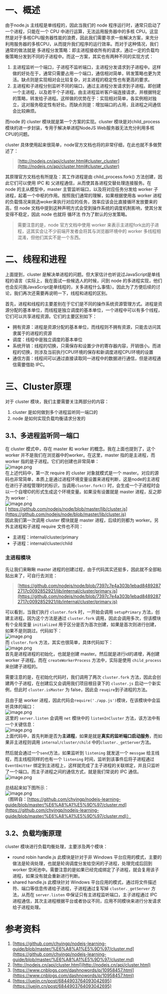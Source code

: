 
# 一、概述
由于node.js 主线程是单线程的，因此当我们的 node 程序运行时，通常只启动了一个进程，只能在一个 CPU 中进行运算，无法运用服务器中的多核 CPU。这显然是对于多核CPU服务器性能的浪费，因此我们需要寻求一些解决方案，来充分利用服务器的多核CPU，从而提升我们程序的运行效率。而对于这种情况，我们通常的做法就是 多进程分发策略：即主进程接收所有的请求，通过一定的负载均衡策略分发到不同的子进程中。而这一方案，其实也有两种不同的实现方式：

1. 主进程监听一个端口，子进程不监听端口，主进程分发请求到子进程中。这样做的好处在于，通常只需要占用一个端口，通信相对简单，转发策略也更为灵活。缺点则是实现相对会比较复杂，对主进程的稳定性也有更高的要求。
2. 主进程和子进程分别监听不同的端口，通过主进程分发请求到子进程。即创建一个主进程，以及若干个子进程。由主进程监听客户端连接请求，并根据特定的策略，转发给子进程。这样做的优势在于：实现相对简单，各实例相对独立，这对服务稳定性有好处。而缺点则是：增加端口的占用，且进程之间通信会比较麻烦。

而node 的 cluster 模块就是第一个方案的实现。cluster 模块是对child_process 模块的进一步封装，专用于解决单进程NodeJS Web服务器无法充分利用多核CPU的问题。

cluster 具体使用起来很简单，node官方文档也将的非常仔细，在此也就不多做赘述了：
> [http://nodejs.cn/api/cluster.html#cluster_cluster](http://nodejs.cn/api/cluster.html#cluster_cluster)

其原理官方文档也有所提及：其工作进程是由 child_process.fork() 方法创建，因此它们可以使用 IPC 和 父进程通信，从而使其各进程交替处理连接服务。在 node 的主从模型中，master 主管监听端口，以及将对应任务分发给 worker 子进程，起着一个中枢的作用。按照我们通常的理解，如果根据使用各 worker 进程的负载情况来挑选woker来执行对应的任务，效率应该会比直接循环发放要来的高，但 node 文档中提到这种声明方式会受到操作系统的调度机制影响，使其分发变得不稳定，因此 node 也就将 循环法 作为了默认的分发策略。
> 需要注意的是，node 官方文档中使用 worker 来表示主进程fork出的子进程，这其实会让不少前端开发者会将其与浏览器环境中的 worker 多线程相混淆，但他们其实不是一个东西。


# 二、线程和进程
上面提到，cluster 是解决单进程的问题。但大家估计也听说过JavaScript是单线程的语言（实际上，我在面试一些候选人的时候，问到 node 的多进程实现，他们也会反问我JavaScript是单线程的，关多进程什么事情）。因此为了方便后续的讨论，我们再次还需要再说明一下，线程和进程的区别。

首先，进程和线程的主要差别在于它们是不同的操作系统资源管理方式。进程是资源分配的基本单位，而线程是独立调度的基本单位，一个进程中可以有多个线程，它们可以共享进程资源。它们的主要区别如下：

- 拥有资源：进程是资源分配的基本单位，而线程则不拥有资源，只能去访问其隶属于的进程的资源
- 调度：线程中是独立调度的基本单位
- 系统开销：线程的切换，只需保存和设置少许的寄存器内容，开销很小。而进程的切换，则涉及当前执行CPU环境的保存和新调度进程CPU环境的设置
- 通信方面：线程间可以通过直接读取同一进程中的数据进行通信，但是进程通信需要借助 IPC。

# 三、Cluster原理
对于 cluster 模块，我们主要需要关注两部分的内容：

1. cluster 是如何做到多个进程监听同一端口的
2. node 是如何实现负载均衡请求分发的

## 3.1、多进程监听同一端口
在 cluster 模式中，存在 master 和 worker 的概念。我在上面也提到了，这个 worker 并不是我们在浏览器中的worker。在这里，master 指的是主进程，而 worker 指的是子进程。它们的创建也非常简单：<br />                       ![image.png](https://cdn.nlark.com/yuque/0/2021/png/296173/1618838760382-aef9b538-5d9a-4369-a03c-9c30914ef595.png#clientId=u7f471342-e022-4&from=paste&height=366&id=u2dbe4144&name=image.png&originHeight=732&originWidth=1070&originalType=binary&ratio=1&size=146177&status=done&style=none&taskId=uc17db156-8851-4a2e-8bf1-ebdca56983d&width=535)<br />在上述代码中，第一次 require 的 cluster 对象就模式是一个 master。对应的源码也非常简单，本质上是通过进程环境变量设置来进程判断，这是node的主进程在进行子进程管理时的标识，当调用`cluster.fork()` 时，会生成一个子进程时会以一个自增ID的形式生成这个环境变量。如果没有设置就是 master 进程，反之即为 worker：<br />![image.png](https://cdn.nlark.com/yuque/0/2021/png/296173/1618838731846-8471dae5-7759-445e-838f-602b37f1d7d6.png#clientId=u7f471342-e022-4&from=paste&height=258&id=u42e5a9bb&name=image.png&originHeight=516&originWidth=1598&originalType=binary&ratio=1&size=125649&status=done&style=none&taskId=u3dd6f8a3-a633-4440-be32-7e00e2d7ad4&width=799)<br />[                             https://github.com/nodejs/node/blob/master/lib/cluster.js](https://github.com/nodejs/node/blob/master/lib/cluster.js)<br />因此我们第一次调用 cluster 模块就是 master 进程，后续的则都为 worker。另外主进程和子进程 require 文件也不同：

- 主进程：internal/cluster/primary
- 子进程：internal/cluster/child

### 主进程模块
先让我们来瞅瞅 master 进程的创建过程，由于代码其实还挺多，因此就不全部粘贴出来了，可自行去浏览：
> [https://github.com/nodejs/node/blob/7397c7e4a303b1ebad84892872717c0092852921/lib/internal/cluster/primary.js](https://github.com/nodejs/node/blob/7397c7e4a303b1ebad84892872717c0092852921/lib/internal/cluster/primary.js)

可以看到，当我们执行 `cluster.fork` 时，一开始会调用 `setupPrimary` 方法，创建主进程。因为这个方法是通过 `cluster.fork` 调用，因此会调用多次，但该模块有个全局变量 `initialized` 用于区分是否为首次创建，如果是首次则进行创建，如果不是则跳过。代码如下：<br />               ![image.png](https://cdn.nlark.com/yuque/0/2021/png/296173/1618838827871-b8222a8e-ebe8-4fc2-a0da-20e421a77d9e.png#clientId=u7f471342-e022-4&from=paste&height=258&id=u861d27c6&name=image.png&originHeight=516&originWidth=1296&originalType=binary&ratio=1&size=107800&status=done&style=none&taskId=u2763db2a-d6c9-4ab8-93dd-169a68089a6&width=648)<br />而  `cluster.fork` 方法，其实也很简单，具体代码如下：<br />              ![image.png](https://cdn.nlark.com/yuque/0/2021/png/296173/1618839042529-ec225098-fd5d-4a9f-8258-aeb7b6827dd0.png#clientId=u7f471342-e022-4&from=paste&height=384&id=ued1fad08&name=image.png&originHeight=768&originWidth=1260&originalType=binary&ratio=1&size=170944&status=done&style=none&taskId=ud948b475-2948-4c62-8976-9d9842cff8c&width=630)<br />首先是进程进程的初始化，也就是创建 master。然后就是进行id的递增，再创建 worker 子进程。而在 `createWorkerProcess` 方法中，实际是使用 `child_process` 来创建子进程的。

需要注意的是，在初始化代码时，我们调用了两次 `cluster.fork` 方法，因此会创建两个子进程，在创建后又会调用我们项目根目录下的 `cluster.js` 启动一个新实例，但此时 `cluster.isMaster` 为 false，因此会 `reuqire`到子进程的方法。

且由于是 worker 进程，因此代码会`require('./app.js')`模块，在该模块中会监听具体的端口：<br />                   ![image.png](https://cdn.nlark.com/yuque/0/2021/png/296173/1618841656732-a347e092-9c55-4b61-bbd3-25f6cf3d3c64.png#clientId=u7f471342-e022-4&from=paste&height=294&id=u83915fcc&name=image.png&originHeight=588&originWidth=1210&originalType=binary&ratio=1&size=124836&status=done&style=none&taskId=u0fc9ae2c-ceba-495b-8ace-0c9090b1a57&width=605)<br />这里的 `server.listen` 会调用 `net` 模块中的 `listenInCluster` 方法，该方法中有一个关键信息：<br />![image.png](https://cdn.nlark.com/yuque/0/2021/png/296173/1618841835848-d3623e88-8076-4d1f-a922-e88f2fb5547f.png#clientId=u7f471342-e022-4&from=paste&height=492&id=ue6c3029b&name=image.png&originHeight=984&originWidth=1582&originalType=binary&ratio=1&size=215723&status=done&style=none&taskId=uc5febabc-b6a5-4975-bbe6-b198610034e&width=791)<br />上面代码中，首先判断是否为**主进程**，如果是就是**真实的监听端口启动服务**，而如果非主进程则调用 `internal/cluster/child`  中的`cluster._getServer`方法。

然后就会通过一个`send`方法，如果监听到 `listening` 就发送一个 `messgae` 给主线程，而主线程同样的也有一个 `listening` 时间，监听到该事件后将子进程通过 `EventEmitter` 绑定到主进程上，这样就完成了主子进程的关联绑定，并且只监听了一个端口。而主子进程之间的通信方式，就是我们常说的 IPC 通信。<br />![image.png](https://cdn.nlark.com/yuque/0/2021/png/296173/1618842084917-26fa359d-d461-42b7-8faf-2417927ece06.png#clientId=u7f471342-e022-4&from=paste&height=312&id=u6b17498a&name=image.png&originHeight=624&originWidth=1396&originalType=binary&ratio=1&size=147078&status=done&style=none&taskId=u3d390777-fb40-4b14-8485-12d438cfaa2&width=698)

总结起来如下图所示：<br />![image.png](https://cdn.nlark.com/yuque/0/2021/png/296173/1618924368949-8d5487aa-39b8-4644-821d-3e0e1cb86ad5.png#clientId=u00e4b072-6445-4&from=paste&height=1670&id=ueff375cb&name=image.png&originHeight=1670&originWidth=1460&originalType=binary&ratio=1&size=197021&status=done&style=none&taskId=u463a2351-8add-4733-86d3-db952c1de12&width=1460)<br />（图转自：[https://github.com/chyingp/nodejs-learning-guide/blob/master/%E6%A8%A1%E5%9D%97/cluster.md](https://github.com/chyingp/nodejs-learning-guide/blob/master/%E6%A8%A1%E5%9D%97/cluster.md)）

## 3.2、负载均衡原理
cluster 模块进行负载均衡处理，主要涉及两个模块：

- round robin handle.js  此模块是针对于非 Windows 平台应用的模式，主要的做法是轮询处理，也就是轮询调度分发给空闲的子进程，处理完成后回到 worker 空闲池中。需要注意的是如果已经完成绑定了子进程，就会复用该子进程，如果没有就会重新进行判断。
- shared handle.js 此模块针对 Windows 平台应用的模式，通过将文件描述符、端口等信息传递给子进程，子进程通过复写掉 `cluster._getServer` 方法，从而在 `server.listen` 中保证只有主进程监听端口，主子进程通过 IPC 进程通信，其次主进程根据平台或者协议不同，应用不同模块来进行分发请求给子进程处理。


# 参考资料

1. [https://github.com/chyingp/nodejs-learning-guide/blob/master/%E6%A8%A1%E5%9D%97/cluster.md](https://github.com/chyingp/nodejs-learning-guide/blob/master/%E6%A8%A1%E5%9D%97/cluster.md)
2. [http://nodejs.cn/api/cluster.html](http://nodejs.cn/api/cluster.html)
3. [https://www.cnblogs.com/dashnowords/p/10958457.html](https://www.cnblogs.com/dashnowords/p/10958457.html)
4. [https://juejin.cn/post/6844903764093042695](https://juejin.cn/post/6844903764093042695)
